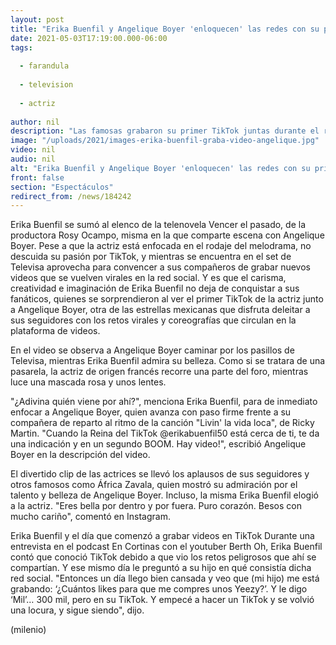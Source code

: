 ```yaml
---
layout: post
title: "Erika Buenfil y Angelique Boyer 'enloquecen' las redes con su primer video juntas en TikTok"
date: 2021-05-03T17:19:00.000-06:00
tags:
  
  - farandula
  
  - television
  
  - actriz
  
author: nil
description: "Las famosas grabaron su primer TikTok juntas durante el rodaje de 'Vencer el pasado', su próxima telenovela en Televisa. "
image: "/uploads/2021/images-erika-buenfil-graba-video-angelique.jpg"
video: nil
audio: nil
alt: "Erika Buenfil y Angelique Boyer 'enloquecen' las redes con su primer video juntas en TikTok"
front: false
section: "Espectáculos"
redirect_from: /news/184242
---
```


Erika Buenfil se sumó al elenco de la telenovela Vencer el pasado, de la productora Rosy Ocampo, misma en la que comparte escena con Angelique Boyer. Pese a que la actriz está enfocada en el rodaje del melodrama, no descuida su pasión por TikTok, y mientras se encuentra en el set de Televisa aprovecha para convencer a sus compañeros de grabar nuevos videos que se vuelven virales en la red social.  Y es que el carisma, creatividad e imaginación de Erika Buenfil no deja de conquistar a sus fanáticos, quienes se sorprendieron al ver el primer TikTok de la actriz junto a Angelique Boyer, otra de las estrellas mexicanas que disfruta deleitar a sus seguidores con los retos virales y coreografías que circulan en la plataforma de videos. 

En el video se observa a Angelique Boyer caminar por los pasillos de Televisa, mientras Erika Buenfil admira su belleza. Como si se tratara de una pasarela, la actriz de origen francés recorre una parte del foro, mientras luce una mascada rosa y unos lentes.  

"¿Adivina quién viene por ahí?", menciona Erika Buenfil, para de inmediato enfocar a Angelique Boyer, quien avanza con paso firme frente a su compañera de reparto al ritmo de la canción "Livin' la vida loca", de Ricky Martin.  "Cuando la Reina del TikTok @erikabuenfil50 está cerca de ti, te da una indicación y en un segundo BOOM. Hay video!", escribió Angelique Boyer en la descripción del video.  

El divertido clip de las actrices se llevó los aplausos de sus seguidores y otros famosos como África Zavala, quien mostró su admiración por el talento y belleza de Angelique Boyer.  Incluso, la misma Erika Buenfil elogió a la actriz. "Eres bella por dentro y por fuera. Puro corazón. Besos con mucho cariño", comentó en Instagram.  

Erika Buenfil y el día que comenzó a grabar videos en TikTok  Durante una entrevista en el podcast En Cortinas con el youtuber Berth Oh, Erika Buenfil contó que conoció TikTok debido a que vio los retos peligrosos que ahí se compartían. Y ese mismo día le preguntó a su hijo en qué consistía dicha red social.  "Entonces un día llego bien cansada y veo que (mi hijo) me está grabando: ‘¿Cuántos likes para que me compres unos Yeezy?’. Y le digo ‘Mil’… 300 mil, pero en su TikTok. Y empecé a hacer un TikTok y se volvió una locura, y sigue siendo", dijo.  


(milenio)